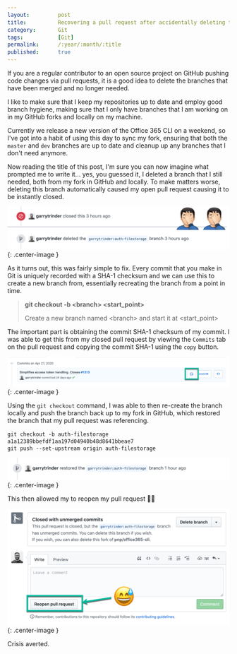 ```yaml
---
layout:         post
title:          Recovering a pull request after accidentally deleting the source branch
category:       Git
tags:           [Git]
permalink:      /:year/:month/:title
published:      true
---
```


If you are a regular contributor to an open source project on GitHub pushing code changes via pull requests, it is a good idea to delete the branches that have been merged and no longer needed.

I like to make sure that I keep my repositories up to date and employ good branch hygiene, making sure that I only have branches that I am working on in my GitHub forks and locally on my machine. 

Currently we release a new version of the Office 365 CLI on a weekend, so I've got into a habit of using this day to sync my fork, ensuring that both the `master` and `dev` branches are up to date and cleanup up any branches that I don't need anymore.

Now reading the title of this post, I'm sure you can now imagine what prompted me to write it... yes, you guessed it, I deleted a branch that I still needed, both from my fork in GitHub and locally. To make matters worse, deleting this branch automatically caused my open pull request causing it to be instantly closed.


![](/public/img/git/deleted-source-branch.png){: .center-image }


As it turns out, this was fairly simple to fix. Every commit that you make in Git is uniquely recorded with a SHA-1 checksum and we can use this to create a new branch from, essentially recreating the branch from a point in time.

> **git checkout -b &lt;branch&gt; &lt;start_point&gt;**
>
> Create a new branch named &lt;branch&gt; and start it at &lt;start_point&gt;

The important part is obtaining the commit SHA-1 checksum of my commit. I was able to get this from my closed pull request by viewing the `Commits` tab on the pull request and copying the commit SHA-1 using the `copy` button. 


![](/public/img/git/copy-commit-sha1.png){: .center-image }


Using the `git checkout` command, I was able to then re-create the branch locally and push the branch back up to my fork in GitHub, which restored the branch that my pull request was referencing. 


```
git checkout -b auth-filestorage a1a12389bbefdf1aa197d04940b48d8641bbeae7
git push --set-upstream origin auth-filestorage
```


![](/public/img/git/restored-branch.png){: .center-image }


This then allowed my to reopen my pull request 🙌🏻


![](/public/img/git/reopen-pull-request.png){: .center-image }


Crisis averted.

